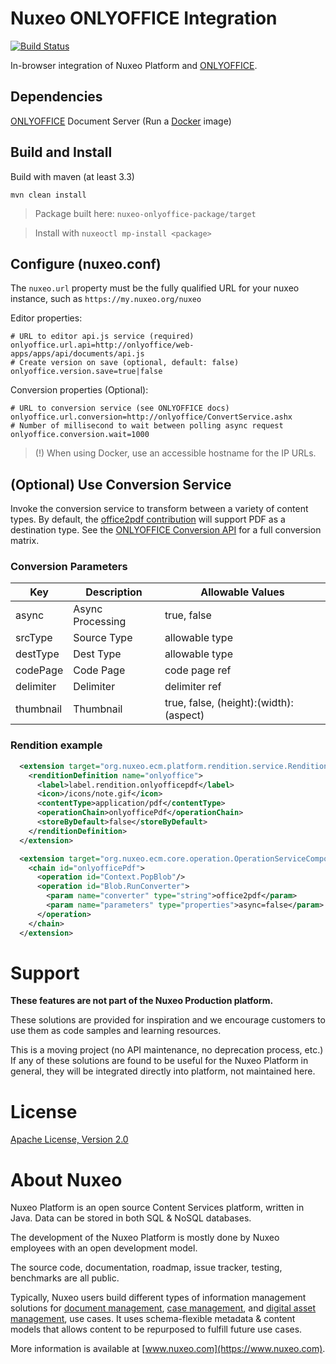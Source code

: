 # Nuxeo ONLYOFFICE Integration

[![Build Status](https://qa.nuxeo.org/jenkins/buildStatus/icon?job=Sandbox/sandbox_nuxeo-onlyoffice-master)](https://qa.nuxeo.org/jenkins/view/Sandbox/job/Sandbox/job/sandbox_nuxeo-onlyoffice-master/)

In-browser integration of Nuxeo Platform and [ONLYOFFICE](https://www.onlyoffice.com/).

## Dependencies

[ONLYOFFICE](https://www.onlyoffice.com/) Document Server (Run a [Docker](https://github.com/ONLYOFFICE/Docker-DocumentServer) image)

## Build and Install

Build with maven (at least 3.3)

```
mvn clean install
```
> Package built here: `nuxeo-onlyoffice-package/target`

> Install with `nuxeoctl mp-install <package>`

## Configure (nuxeo.conf)

The `nuxeo.url` property must be the fully qualified URL for your nuxeo instance, such as `https://my.nuxeo.org/nuxeo`

Editor properties:

```
# URL to editor api.js service (required)
onlyoffice.url.api=http://onlyoffice/web-apps/apps/api/documents/api.js
# Create version on save (optional, default: false)
onlyoffice.version.save=true|false
```

Conversion properties (Optional):

```
# URL to conversion service (see ONLYOFFICE docs)
onlyoffice.url.conversion=http://onlyoffice/ConvertService.ashx
# Number of millisecond to wait between polling async request
onlyoffice.conversion.wait=1000
```

> (!) When using Docker, use an accessible hostname for the IP URLs.

## (Optional) Use Conversion Service

Invoke the conversion service to transform between a variety of content types.  By default, the [office2pdf contribution](/nuxeo-onlyoffice-core/src/main/resources/OSGI-INF/onlyoffice-conversion-contrib.xml) will support PDF as a destination type.  See the [ONLYOFFICE Conversion API](https://api.onlyoffice.com/editors/conversionapi) for a full conversion matrix.

### Conversion Parameters

|Key      |Description|Allowable Values|
|---------|-----------|----------------|
|async    |Async Processing|true, false     |
|srcType  |Source Type|allowable type  |
|destType |Dest Type|allowable type  |
|codePage |Code Page|code page ref   |
|delimiter|Delimiter|delimiter ref   |
|thumbnail|Thumbnail|true, false, (height):(width):(aspect)|

### Rendition example

```xml
  <extension target="org.nuxeo.ecm.platform.rendition.service.RenditionService" point="renditionDefinitions">
    <renditionDefinition name="onlyoffice">
      <label>label.rendition.onlyofficepdf</label>
      <icon>/icons/note.gif</icon>
      <contentType>application/pdf</contentType>
      <operationChain>onlyofficePdf</operationChain>
      <storeByDefault>false</storeByDefault>
    </renditionDefinition>
  </extension>

  <extension target="org.nuxeo.ecm.core.operation.OperationServiceComponent" point="chains">
    <chain id="onlyofficePdf">
      <operation id="Context.PopBlob"/>
      <operation id="Blob.RunConverter">
        <param name="converter" type="string">office2pdf</param>
        <param name="parameters" type="properties">async=false</param>
      </operation>
    </chain>
  </extension>
```

# Support

**These features are not part of the Nuxeo Production platform.**

These solutions are provided for inspiration and we encourage customers to use them as code samples and learning resources.

This is a moving project (no API maintenance, no deprecation process, etc.) If any of these solutions are found to be useful for the Nuxeo Platform in general, they will be integrated directly into platform, not maintained here.

# License

[Apache License, Version 2.0](http://www.apache.org/licenses/LICENSE-2.0.html)

# About Nuxeo

Nuxeo Platform is an open source Content Services platform, written in Java. Data can be stored in both SQL & NoSQL databases.

The development of the Nuxeo Platform is mostly done by Nuxeo employees with an open development model.

The source code, documentation, roadmap, issue tracker, testing, benchmarks are all public.

Typically, Nuxeo users build different types of information management solutions for [document management](https://www.nuxeo.com/solutions/document-management/), [case management](https://www.nuxeo.com/solutions/case-management/), and [digital asset management](https://www.nuxeo.com/solutions/dam-digital-asset-management/), use cases. It uses schema-flexible metadata & content models that allows content to be repurposed to fulfill future use cases.

More information is available at [www.nuxeo.com](https://www.nuxeo.com).
